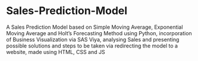 # Sales-Prediction-Model
A Sales Prediction Model based on Simple Moving Average, Exponential Moving Average and Holt’s Forecasting Method using Python, incorporation of Business Visualization via SAS Viya, analysing Sales and presenting possible solutions and steps to be taken via redirecting the model to a website, made using HTML, CSS and JS
